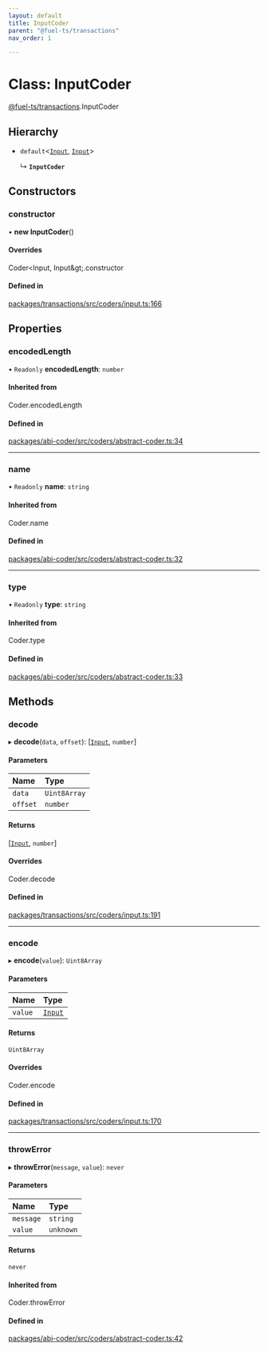 ```yaml
---
layout: default
title: InputCoder
parent: "@fuel-ts/transactions"
nav_order: 1

---
```


# Class: InputCoder

[@fuel-ts/transactions](../index.md).InputCoder

## Hierarchy

- `default`<[`Input`](../index.md#input), [`Input`](../index.md#input)\>

  ↳ **`InputCoder`**

## Constructors

### constructor

• **new InputCoder**()

#### Overrides

Coder&lt;Input, Input\&gt;.constructor

#### Defined in

[packages/transactions/src/coders/input.ts:166](https://github.com/FuelLabs/fuels-ts/blob/master/packages/transactions/src/coders/input.ts#L166)

## Properties

### encodedLength

• `Readonly` **encodedLength**: `number`

#### Inherited from

Coder.encodedLength

#### Defined in

[packages/abi-coder/src/coders/abstract-coder.ts:34](https://github.com/FuelLabs/fuels-ts/blob/master/packages/abi-coder/src/coders/abstract-coder.ts#L34)

___

### name

• `Readonly` **name**: `string`

#### Inherited from

Coder.name

#### Defined in

[packages/abi-coder/src/coders/abstract-coder.ts:32](https://github.com/FuelLabs/fuels-ts/blob/master/packages/abi-coder/src/coders/abstract-coder.ts#L32)

___

### type

• `Readonly` **type**: `string`

#### Inherited from

Coder.type

#### Defined in

[packages/abi-coder/src/coders/abstract-coder.ts:33](https://github.com/FuelLabs/fuels-ts/blob/master/packages/abi-coder/src/coders/abstract-coder.ts#L33)

## Methods

### decode

▸ **decode**(`data`, `offset`): [[`Input`](../index.md#input), `number`]

#### Parameters

| Name | Type |
| :------ | :------ |
| `data` | `Uint8Array` |
| `offset` | `number` |

#### Returns

[[`Input`](../index.md#input), `number`]

#### Overrides

Coder.decode

#### Defined in

[packages/transactions/src/coders/input.ts:191](https://github.com/FuelLabs/fuels-ts/blob/master/packages/transactions/src/coders/input.ts#L191)

___

### encode

▸ **encode**(`value`): `Uint8Array`

#### Parameters

| Name | Type |
| :------ | :------ |
| `value` | [`Input`](../index.md#input) |

#### Returns

`Uint8Array`

#### Overrides

Coder.encode

#### Defined in

[packages/transactions/src/coders/input.ts:170](https://github.com/FuelLabs/fuels-ts/blob/master/packages/transactions/src/coders/input.ts#L170)

___

### throwError

▸ **throwError**(`message`, `value`): `never`

#### Parameters

| Name | Type |
| :------ | :------ |
| `message` | `string` |
| `value` | `unknown` |

#### Returns

`never`

#### Inherited from

Coder.throwError

#### Defined in

[packages/abi-coder/src/coders/abstract-coder.ts:42](https://github.com/FuelLabs/fuels-ts/blob/master/packages/abi-coder/src/coders/abstract-coder.ts#L42)
